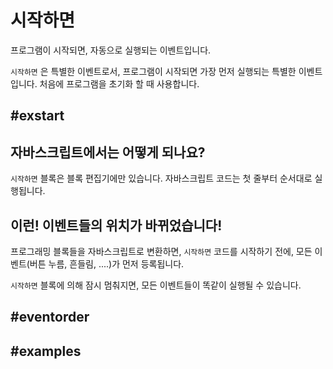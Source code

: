 # 시작하면

프로그램이 시작되면, 자동으로 실행되는 이벤트입니다.

`시작하면` 은 특별한 이벤트로서, 프로그램이 시작되면 가장 먼저 실행되는 특별한 이벤트입니다. 처음에 프로그램을 초기화 할 때 사용합니다.

## #exstart

## 자바스크립트에서는 어떻게 되나요?

`시작하면` 블록은 블록 편집기에만 있습니다. 자바스크립트 코드는 첫 줄부터 순서대로 실행됩니다.

## 이런! 이벤트들의 위치가 바뀌었습니다!

프로그래밍 블록들을 자바스크립트로 변환하면, `시작하면` 코드를 시작하기 전에, 모든 이벤트(버튼 누름, 흔들림, ....)가 먼저 등록됩니다.

`시작하면` 블록에 의해 잠시 멈춰지면, 모든 이벤트들이 똑같이 실행될 수 있습니다.

## #eventorder

## #examples